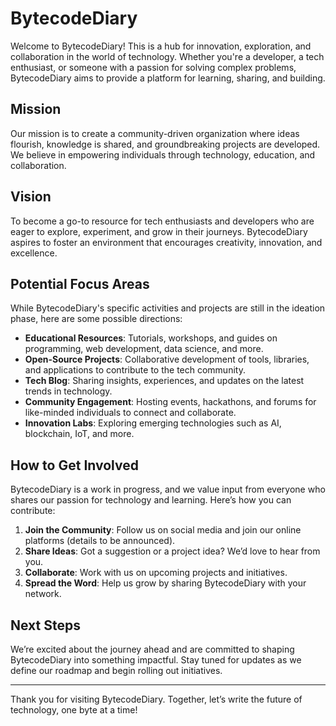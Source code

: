 # BytecodeDiary

Welcome to BytecodeDiary! This is a hub for innovation, exploration, and collaboration in the world of technology. Whether you're a developer, a tech enthusiast, or someone with a passion for solving complex problems, BytecodeDiary aims to provide a platform for learning, sharing, and building.

## Mission
Our mission is to create a community-driven organization where ideas flourish, knowledge is shared, and groundbreaking projects are developed. We believe in empowering individuals through technology, education, and collaboration.

## Vision
To become a go-to resource for tech enthusiasts and developers who are eager to explore, experiment, and grow in their journeys. BytecodeDiary aspires to foster an environment that encourages creativity, innovation, and excellence.

## Potential Focus Areas
While BytecodeDiary's specific activities and projects are still in the ideation phase, here are some possible directions:

- **Educational Resources**: Tutorials, workshops, and guides on programming, web development, data science, and more.
- **Open-Source Projects**: Collaborative development of tools, libraries, and applications to contribute to the tech community.
- **Tech Blog**: Sharing insights, experiences, and updates on the latest trends in technology.
- **Community Engagement**: Hosting events, hackathons, and forums for like-minded individuals to connect and collaborate.
- **Innovation Labs**: Exploring emerging technologies such as AI, blockchain, IoT, and more.

## How to Get Involved
BytecodeDiary is a work in progress, and we value input from everyone who shares our passion for technology and learning. Here’s how you can contribute:

1. **Join the Community**: Follow us on social media and join our online platforms (details to be announced).
2. **Share Ideas**: Got a suggestion or a project idea? We’d love to hear from you.
3. **Collaborate**: Work with us on upcoming projects and initiatives.
4. **Spread the Word**: Help us grow by sharing BytecodeDiary with your network.

## Next Steps
We’re excited about the journey ahead and are committed to shaping BytecodeDiary into something impactful. Stay tuned for updates as we define our roadmap and begin rolling out initiatives.

---

Thank you for visiting BytecodeDiary. Together, let’s write the future of technology, one byte at a time!

